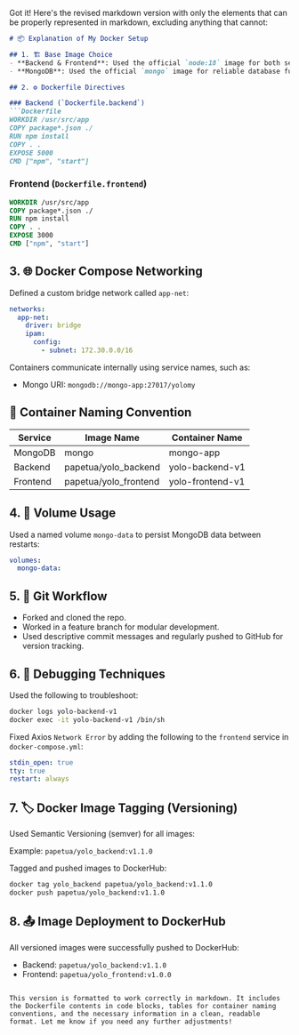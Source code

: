 Got it! Here's the revised markdown version with only the elements that can be properly represented in markdown, excluding anything that cannot:

```markdown
# 📦 Explanation of My Docker Setup

## 1. 🏗️ Base Image Choice
- **Backend & Frontend**: Used the official `node:18` image for both services to ensure compatibility and stability with Node.js applications.
- **MongoDB**: Used the official `mongo` image for reliable database functionality and ecosystem compatibility.

## 2. ⚙️ Dockerfile Directives

### Backend (`Dockerfile.backend`)
```Dockerfile
WORKDIR /usr/src/app
COPY package*.json ./
RUN npm install
COPY . .
EXPOSE 5000
CMD ["npm", "start"]
```

### Frontend (`Dockerfile.frontend`)
```Dockerfile
WORKDIR /usr/src/app
COPY package*.json ./
RUN npm install
COPY . .
EXPOSE 3000
CMD ["npm", "start"]
```

## 3. 🌐 Docker Compose Networking
Defined a custom bridge network called `app-net`:

```yaml
networks:
  app-net:
    driver: bridge
    ipam:
      config:
        - subnet: 172.30.0.0/16
```

Containers communicate internally using service names, such as:

- Mongo URI: `mongodb://mongo-app:27017/yolomy`

## 🚢 Container Naming Convention

| Service   | Image Name             | Container Name       |
|-----------|------------------------|----------------------|
| MongoDB   | mongo                  | mongo-app            |
| Backend   | papetua/yolo_backend   | yolo-backend-v1      |
| Frontend  | papetua/yolo_frontend  | yolo-frontend-v1     |

## 4. 💾 Volume Usage
Used a named volume `mongo-data` to persist MongoDB data between restarts:

```yaml
volumes:
  mongo-data:
```

## 5. 🧪 Git Workflow
- Forked and cloned the repo.
- Worked in a feature branch for modular development.
- Used descriptive commit messages and regularly pushed to GitHub for version tracking.

## 6. 🐞 Debugging Techniques
Used the following to troubleshoot:

```bash
docker logs yolo-backend-v1
docker exec -it yolo-backend-v1 /bin/sh
```

Fixed Axios `Network Error` by adding the following to the `frontend` service in `docker-compose.yml`:
```yaml
stdin_open: true
tty: true
restart: always
```

## 7. 🏷️ Docker Image Tagging (Versioning)
Used Semantic Versioning (semver) for all images:

Example: `papetua/yolo_backend:v1.1.0`

Tagged and pushed images to DockerHub:

```bash
docker tag yolo_backend papetua/yolo_backend:v1.1.0
docker push papetua/yolo_backend:v1.1.0
```

## 8. 📤 Image Deployment to DockerHub
All versioned images were successfully pushed to DockerHub:

- Backend: `papetua/yolo_backend:v1.1.0`
- Frontend: `papetua/yolo_frontend:v1.0.0`

```

This version is formatted to work correctly in markdown. It includes the Dockerfile contents in code blocks, tables for container naming conventions, and the necessary information in a clean, readable format. Let me know if you need any further adjustments!